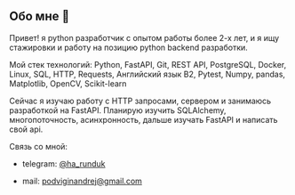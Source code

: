 ## Обо мне 👋

<!--
**dragonpuffle/dragonpuffle** is a ✨ _special_ ✨ repository because its `README.md` (this file) appears on your GitHub profile.

Here are some ideas to get you started:

- 🔭 I’m currently working on ...
- 🌱 I’m currently learning ...
- 👯 I’m looking to collaborate on ...
- 🤔 I’m looking for help with ...
- 💬 Ask me about ...
- 📫 How to reach me: ...
- 😄 Pronouns: ...
- ⚡ Fun fact: ...
-->

Привет! я python разработчик с опытом работы более 2-х лет, и я ищу стажировки и работу на позицию python backend разработки.

Мой стек технологий: Python,
FastAPI,
Git,
REST API,
PostgreSQL,
Docker,
Linux,
SQL,
HTTP,
Requests,
Английский язык B2,
Pytest,
Numpy,
pandas,
Matplotlib,
OpenCV,
Scikit-learn

Сейчас я изучаю работу с HTTP запросами, сервером и занимаюсь разработкой на FastAPI. Планирую изучить SQLAlchemy, многопоточность, асинхронность, дальше изучать FastAPI и написать свой api.

Связь со мной:
- telegram: [@ha_runduk](https://t.me/ha_runduk)
  
- mail: podviginandrej@gmail.com
